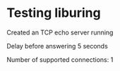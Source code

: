# Testing liburing

Created an TCP echo server running

Delay before answering 5 seconds

Number of supported connections: 1
